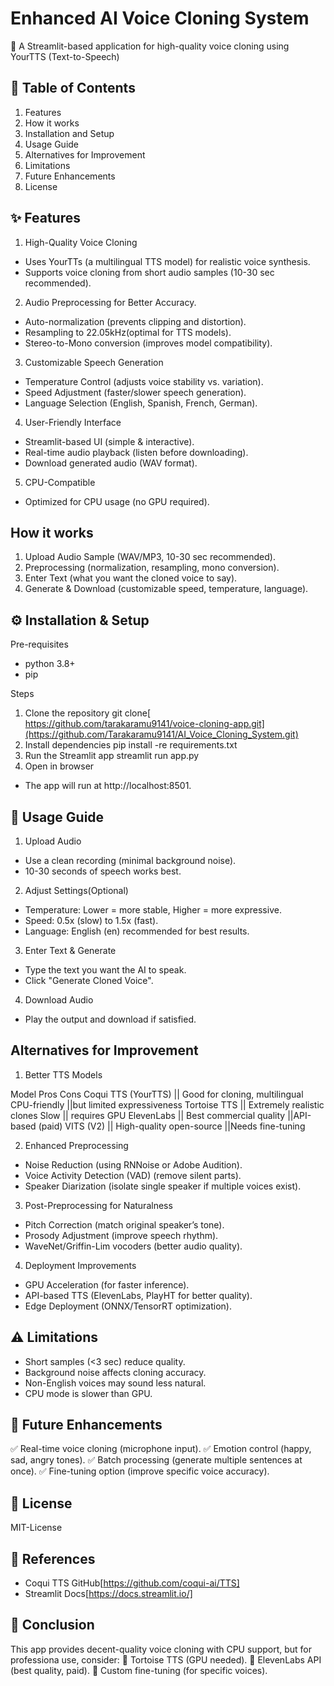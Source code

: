 # Enhanced AI Voice Cloning System
 
📌 A Streamlit-based application for high-quality voice cloning using YourTTS (Text-to-Speech)

## 📑 Table of Contents
1. Features
2. How it works
3. Installation and Setup
4. Usage Guide
5. Alternatives for Improvement
6. Limitations
7. Future Enhancements
8. License

## ✨ Features
1. High-Quality Voice Cloning
- Uses YourTTs (a multilingual TTS model) for realistic voice synthesis.
- Supports voice cloning from short audio samples (10-30 sec recommended).
2. Audio Preprocessing for Better Accuracy.
- Auto-normalization (prevents clipping and distortion).
- Resampling to 22.05kHz(optimal for TTS models).
- Stereo-to-Mono conversion (improves model compatibility).
3. Customizable Speech Generation
- Temperature Control (adjusts voice stability vs. variation).
- Speed Adjustment (faster/slower speech generation).
- Language Selection (English, Spanish, French, German).
4. User-Friendly Interface
- Streamlit-based UI (simple & interactive).
- Real-time audio playback (listen before downloading).
- Download generated audio (WAV format).
5. CPU-Compatible
- Optimized for CPU usage (no GPU required).

## How it works
1. Upload Audio Sample (WAV/MP3, 10-30 sec recommended).
2. Preprocessing (normalization, resampling, mono conversion).
3. Enter Text (what you want the cloned voice to say).
4. Generate & Download (customizable speed, temperature, language).


## ⚙️ Installation & Setup
Pre-requisites
- python 3.8+
- pip 

Steps
1. Clone the repository
git clone[ https://github.com/tarakaramu9141/voice-cloning-app.git](https://github.com/Tarakaramu9141/AI_Voice_Cloning_System.git)
2. Install dependencies
pip install -re requirements.txt
3. Run the Streamlit app
streamlit run app.py
4. Open in browser
- The app will run at http://localhost:8501.

## 📖 Usage Guide
1. Upload Audio
- Use a clean recording (minimal background noise).
- 10-30 seconds of speech works best.
2. Adjust Settings(Optional)
- Temperature: Lower = more stable, Higher = more expressive.
- Speed: 0.5x (slow) to 1.5x (fast).
- Language: English (en) recommended for best results.
3. Enter Text & Generate
- Type the text you want the AI to speak.
- Click "Generate Cloned Voice".
4. Download Audio
- Play the output and download if satisfied.

## Alternatives for Improvement
1. Better TTS Models

Model                 	             Pros              	                   Cons
Coqui TTS (YourTTS) ||	Good for cloning, multilingual	CPU-friendly ||but limited expressiveness
Tortoise TTS	       || Extremely realistic clones	Slow             || requires GPU
ElevenLabs	         || Best commercial quality	                    ||API-based (paid)
VITS (V2)	          || High-quality open-source	                   ||Needs fine-tuning

2. Enhanced Preprocessing
- Noise Reduction (using RNNoise or Adobe Audition).
- Voice Activity Detection (VAD) (remove silent parts).
- Speaker Diarization (isolate single speaker if multiple voices exist).
 
3. Post-Preprocessing for Naturalness
- Pitch Correction (match original speaker’s tone).
- Prosody Adjustment (improve speech rhythm).
- WaveNet/Griffin-Lim vocoders (better audio quality).

4. Deployment Improvements
- GPU Acceleration (for faster inference).
- API-based TTS (ElevenLabs, PlayHT for better quality).
- Edge Deployment (ONNX/TensorRT optimization).

## ⚠️ Limitations
- Short samples (<3 sec) reduce quality.
- Background noise affects cloning accuracy.
- Non-English voices may sound less natural.
- CPU mode is slower than GPU.

## 🚀 Future Enhancements
✅ Real-time voice cloning (microphone input).
✅ Emotion control (happy, sad, angry tones).
✅ Batch processing (generate multiple sentences at once).
✅ Fine-tuning option (improve specific voice accuracy).

## 📜 License
MIT-License

## 🔗 References
- Coqui TTS GitHub[https://github.com/coqui-ai/TTS]
- Streamlit Docs[https://docs.streamlit.io/]

## 🎯 Conclusion
This app provides decent-quality voice cloning with CPU support, but for professiona use, consider:
🔹 Tortoise TTS (GPU needed).
🔹 ElevenLabs API (best quality, paid).
🔹 Custom fine-tuning (for specific voices).
